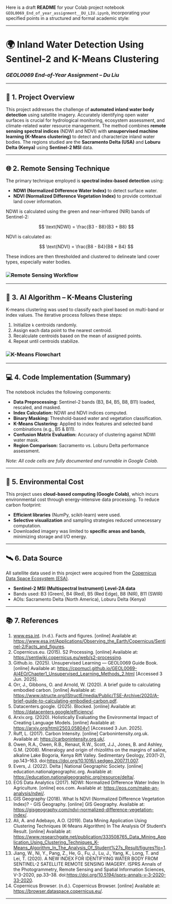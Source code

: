 Here is a draft **README** for your Colab project notebook `GEOL0069_End_of_year_assignment__DU_LIU.ipynb`, incorporating your specified points in a structured and formal academic style:

---

# 🌍 Inland Water Detection Using Sentinel-2 and K-Means Clustering

### *GEOL0069 End-of-Year Assignment – Du Liu*

---

## 📌 1. Project Overview

This project addresses the challenge of **automated inland water body detection** using satellite imagery. Accurately identifying open water surfaces is crucial for hydrological monitoring, ecosystem assessment, and climate-related water resource management. The method combines **remote sensing spectral indices** (NDWI and NDVI) with **unsupervised machine learning (K-Means clustering)** to detect and characterize inland water bodies. The regions studied are the **Sacramento Delta (USA)** and **Loburu Delta (Kenya)** using **Sentinel-2 MSI** data.

---

## 🌐 2. Remote Sensing Technique

The primary technique employed is **spectral index-based detection** using:

* **NDWI (Normalized Difference Water Index)** to detect surface water.
* **NDVI (Normalized Difference Vegetation Index)** to provide contextual land cover information.

NDWI is calculated using the green and near-infrared (NIR) bands of Sentinel-2:

$$
\text{NDWI} = \frac{B3 - B8}{B3 + B8}
$$

NDVI is calculated as:

$$
\text{NDVI} = \frac{B8 - B4}{B8 + B4}
$$

These indices are then thresholded and clustered to delineate land cover types, especially water bodies.

### ![Remote Sensing Workflow](attachment\:image-20230825-123528.png)

---

## 🤖 3. AI Algorithm – K-Means Clustering

K-means clustering was used to classify each pixel based on multi-band or index values. The iterative process follows these steps:

1. Initialize `k` centroids randomly.
2. Assign each data point to the nearest centroid.
3. Recalculate centroids based on the mean of assigned points.
4. Repeat until centroids stabilize.

### ![K-Means Flowchart](attachment\:file-1RKbDLNSKXj3Y4PLr925SE.jpg)

---

## 💻 4. Code Implementation (Summary)

The notebook includes the following components:

* **Data Preprocessing:** Sentinel-2 bands (B3, B4, B5, B8, B11) loaded, rescaled, and masked.
* **Index Calculation:** NDWI and NDVI indices computed.
* **Binary Masking:** Threshold-based water and vegetation classification.
* **K-Means Clustering:** Applied to index features and selected band combinations (e.g., B5 & B11).
* **Confusion Matrix Evaluation:** Accuracy of clustering against NDWI water mask.
* **Region Comparison:** Sacramento vs. Loburu Delta performance assessment.

*Note: All code cells are fully documented and runnable in Google Colab.*

---

## 🌱 5. Environmental Cost

This project uses **cloud-based computing (Google Colab)**, which incurs environmental cost through energy-intensive data processing. To reduce carbon footprint:

* **Efficient libraries** (NumPy, scikit-learn) were used.
* **Selective visualization** and sampling strategies reduced unnecessary computation.
* Downloaded imagery was limited to **specific areas and bands**, minimizing storage and I/O energy.


---

## 🛰️ 6. Data Source

All satellite data used in this project were acquired from the [Copernicus Data Space Ecosystem (ESA)](https://browser.dataspace.copernicus.eu/).

* **Sentinel-2 MSI (Multispectral Instrument) Level-2A data**
* Bands used: B3 (Green), B4 (Red), B5 (Red Edge), B8 (NIR), B11 (SWIR)
* AOIs: Sacramento Delta (North America), Loburu Delta (Kenya)

---

## 📚 7. References

1. www.esa.int. (n.d.). Facts and figures. [online] Available at: https://www.esa.int/Applications/Observing_the_Earth/Copernicus/Sentinel-2/Facts_and_figures.
2. Copernicus.eu. (2015). S2 Processing. [online] Available at: https://sentiwiki.copernicus.eu/web/s2-processing.
3. Github.io. (2025). Unsupervised Learning — GEOL0069 Guide Book. [online] Available at: https://cpomucl.github.io/GEOL0069-AI4EO/Chapter1_Unsupervised_Learning_Methods_2.html [Accessed 3 Jun. 2025].
4. Orr, J., Gibbons, O. and Arnold, W. (2020). A brief guide to calculating embodied carbon. [online] Available at: https://www.istructe.org/IStructE/media/Public/TSE-Archive/2020/A-brief-guide-to-calculating-embodied-carbon.pdf.
5. Datacenters.google. (2025). Blocked. [online] Available at: https://datacenters.google/efficiency/.
6. Arxiv.org. (2020). Holistically Evaluating the Environmental Impact of Creating Language Models. [online] Available at: https://arxiv.org/html/2503.05804v1 [Accessed 3 Jun. 2025].
7. Ruff, L. (2017). Carbon Intensity. [online] Carbonintensity.org.uk. Available at: https://carbonintensity.org.uk/.
8. Owen, R.A., Owen, R.B., Renaut, R.W., Scott, J.J., Jones, B. and Ashley, G.M. (2008). Mineralogy and origin of rhizoliths on the margins of saline, alkaline Lake Bogoria, Kenya Rift Valley. Sedimentary Geology, 203(1-2), pp.143–163. doi:https://doi.org/10.1016/j.sedgeo.2007.11.007.
9. Evers, J. (2022). Delta | National Geographic Society. [online] education.nationalgeographic.org. Available at: https://education.nationalgeographic.org/resource/delta/.
10. EOS Data Analytics (2017). NDWI: Normalized Difference Water Index In Agriculture. [online] eos.com. Available at: https://eos.com/make-an-analysis/ndwi/.
11. GIS Geography (2018). What Is NDVI (Normalized Difference Vegetation Index)? - GIS Geography. [online] GIS Geography. Available at: https://gisgeography.com/ndvi-normalized-difference-vegetation-index/.
12. Ali, A. and Adebayo, A.O. (2019). Data Mining Application Using Clustering Techniques (K-Means Algorithm) In The Analysis Of Student’s Result. [online] Available at: https://www.researchgate.net/publication/333508765_Data_Mining_Application_Using_Clustering_Techniques_K-Means_Algorithm_In_The_Analysis_Of_Student%27s_Result/figures?lo=1.
13. Jiang, W., Ni, Y., Pang, Z., He, G., Fu, J., Lu, J., Yang, K., Long, T. and Lei, T. (2020). A NEW INDEX FOR IDENTIFYING WATER BODY FROM SENTINEL-2 SATELLITE REMOTE SENSING IMAGERY. ISPRS Annals of the Photogrammetry, Remote Sensing and Spatial Information Sciences, V-3-2020, pp.33–38. doi:https://doi.org/10.5194/isprs-annals-v-3-2020-33-2020.
14. Copernicus Browser. (n.d.). Copernicus Browser. [online] Available at: https://browser.dataspace.copernicus.eu/.


---
